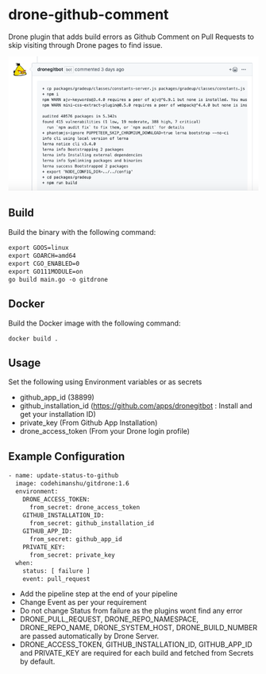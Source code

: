 # drone-github-comment

Drone plugin that adds build errors as Github Comment on Pull Requests to skip visiting through Drone pages to find issue.

![](screenshot.png)

## Build

Build the binary with the following command:

```console
export GOOS=linux
export GOARCH=amd64
export CGO_ENABLED=0
export GO111MODULE=on
go build main.go -o gitdrone
```

## Docker

Build the Docker image with the following command:

```console
docker build .
```

## Usage

Set the following using Environment variables or as secrets
- github_app_id (38899) 
- github_installation_id (https://github.com/apps/dronegitbot : Install and get your installation ID) 
- private_key (From Github App Installation)
- drone_access_token (From your Drone login profile)

## Example Configuration

```console
- name: update-status-to-github
  image: codehimanshu/gitdrone:1.6
  environment:
    DRONE_ACCESS_TOKEN:
      from_secret: drone_access_token
    GITHUB_INSTALLATION_ID:
      from_secret: github_installation_id
    GITHUB_APP_ID:
      from_secret: github_app_id
    PRIVATE_KEY:
      from_secret: private_key
  when:
    status: [ failure ]
    event: pull_request
```

- Add the pipeline step at the end of your pipeline
- Change Event as per your requirement
- Do not change Status from failure as the plugins wont find any error
- DRONE_PULL_REQUEST, DRONE_REPO_NAMESPACE, DRONE_REPO_NAME, DRONE_SYSTEM_HOST, DRONE_BUILD_NUMBER are passed automatically by Drone Server.
- DRONE_ACCESS_TOKEN, GITHUB_INSTALLATION_ID, GITHUB_APP_ID and PRIVATE_KEY are required for each build and fetched from Secrets by default.
